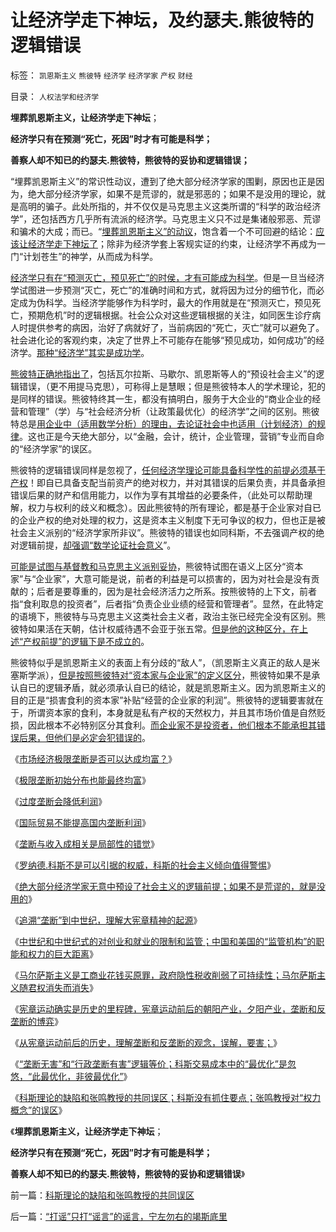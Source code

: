 # 让经济学走下神坛，及约瑟夫.熊彼特的逻辑错误

标签： `凯恩斯主义` `熊彼特` `经济学` `经济学家` `产权` `财经` 

目录： `人权法学和经济学`

**埋葬凯恩斯主义，让经济学走下神坛**；

**经济学只有在预测“死亡，死因”时才有可能是科学；**

**善察人却不知已的约瑟夫.熊彼特，熊彼特的妥协和逻辑错误；**

“埋葬凯恩斯主义”的常识性动议，遭到了绝大部分经济学家的围剿，原因也正是因为，绝大部分经济学家，如果不是荒谬的，就是邪恶的；如果不是没用的理论，就是高明的骗子。此处所指的，并不仅仅是马克思主义这类所谓的“科学的政治经济学”，还包括西方几乎所有流派的经济学。马克思主义只不过是集诸般邪恶、荒谬和骗术的大成；而已。“[埋葬凯恩斯主义”的动议](../../../2013/4/6/凯恩斯主义已经成为国际性特殊利益集团.md)，饱含着一个不可回避的结论：[应该让经济学走下神坛了](../../../2012/7/6/科斯及一切违背“默认权益归属个体”的都是伪科学.md)；除非为经济学套上客规实证的约束，让经济学不再成为一门“计划苍生”的神学，从而成为科学。

[经济学只有在“预测灭亡，预见死亡”的时侯，才有可能成为科学](../../../2011/6/2/市场经济确保可持续性.md)。但是一旦当经济学试图进一步预测“灭亡，死亡”的准确时间和方式，就将因为过分的细节化，而必定成为伪科学。当经济学能够作为科学时，最大的作用就是在“预测灭亡，预见死亡，预期危机”时的逻辑根据。社会公众对这些逻辑根据的关注，如同医生诊疗病人时提供参考的病因，治好了病就好了，当前病因的“死亡，灭亡”就可以避免了。社会进化论的客观约束，决定了世界上不可能存在能够“预见成功，如何成功”的经济学。[那种“经济学”其实是成功学](../../../2013/9/11/让人昏昏欲睡的“学问”，以及更提神的成功学.md)。

[熊彼特正确地指出了](../../../2013/9/21/绝大部分经济学家，不是荒谬的，就是邪恶的，或者没用的.md)，包括瓦尔拉斯、马歇尔、凯恩斯等人的“预设社会主义”的逻辑错误，（更不用提马克思），可称得上是慧眼；但是熊彼特本人的学术理论，犯的是同样的错误。熊彼特终其一生，都没有搞明白，服务于大企业的“商业企业的经营和管理”（学）与“社会经济分析（让政策最优化）的经济学”之间的区别。熊彼特总是[用企业中（适用数学分析）的理由，去论证社会中也适用（计划经济）的规律](../../../2010/1/22/管理学向经济学靠拢“产权细分”.md)。这也正是今天绝大部分，以“金融，会计，统计，企业管理，营销”专业而自命的“经济学家”的误区。

熊彼特的逻辑错误同样是忽视了，[任何经济学理论可能具备科学性的前提必须基于产权](../../../2010/1/22/经济学是研究产权之间交换关系的科学.md)！即自已具备支配当前资产的绝对权力，并对其错误的后果负责，并具备承担错误后果的财产和信用能力，以作为享有其增益的必要条件，（此处可以帮助理解，权力与权利的歧义和概念）。因此熊彼特的所有理论，都是基于企业家对自已的企业产权的绝对处理的权力，这是资本主义制度下无可争议的权力，但也正是被社会主义派别的“经济学家所非议”。熊彼特的错误也如同科斯，不去强调产权的绝对逻辑前提，[却强调“数学论证社会意义](../../../2011/2/8/为什么引入数学的“经济学”都是伪科学？.md)”。

[可能是试图与基督教和马克思主义派别妥协](../../../2011/2/21/熊彼特，一条精滑的鱼.md)，熊彼特试图在语义上区分“资本家”与“企业家”，大意可能是说，前者的利益是可以损害的，因为对社会是没有贡献的；后者是要尊重的，因为是社会经济活力之所系。按熊彼特的上下文，前者指“食利取息的投资者”，后者指“负责企业业绩的经营和管理者”。显然，在此特定的语境下，熊彼特与马克思主义这类社会主义者，政治主张已经完全没有区别。熊彼特如果活在天朝，估计权威待遇不会亚于张五常。[但是他的这种区分，在上述“产权前提”的逻辑下是不成立的](../../../2010/1/23/垄断和大企业和社会主义都没有前途.md)。

熊彼特似乎是凯恩斯主义的表面上有分歧的“敌人”，（凯恩斯主义真正的敌人是米塞斯学派），[但是按照熊彼特对“资本家与企业家”的定义区分](../../../2012/11/10/世界上不存在叫“企业家”的精英新人种.md)，熊彼特如果不是承认自已的逻辑矛盾，就必须承认自已的结论，就是凯恩斯主义。因为凯恩斯主义的目的正是“损害食利的资本家”补贴“经营的企业家的利润”。熊彼特的逻辑要害就在于，所谓资本家的食利，本身就是私有产权的天然权力，并且其市场价值是自然贬损，因此根本不必特别区分其食利。[而企业家不是投资者，他们根本不能承担其错误后果，但他们是必定会犯错误的](../../../2012/11/14/希特勒代表德国人民，奥巴马不代表美联邦.md)。

《[市场经济极限垄断是否可以达成均富？](../../../2009/9/15/市场经济极限垄断是否可以达成均富？.md)》

《[极限垄断初始分布也能最终均富](../../../2009/9/15/极限垄断初始分布也能最终均富.md)》

《[过度垄断会降低利润](../../../2009/9/15/过度垄断反而会降低利润.md)》

《[国际贸易不能提高国内垄断利润](http://blog.sina.com.cn/s/blog_5563a64d0100eve4.html)》

《[垄断与收入成相关是局部性的错觉](../../../2009/9/16/垄断与收入成正相关是局部性的错觉.md)》

《[罗纳德.科斯不是可以引据的权威，科斯的社会主义倾向值得警惕](../../../2013/9/19/罗纳德.科斯不是可以引据的权威，及薛兆丰；.md)》

《[绝大部分经济学家无意中预设了社会主义的逻辑前提；如果不是荒谬的，就是没用的](../../../2013/9/21/绝大部分经济学家，不是荒谬的，就是邪恶的，或者没用的.md)》

《[追溯“垄断”到中世纪，理解大宪章精神的起源](../../../2013/9/21/追溯“垄断”到中世纪，理解大宪章精神的起源.md)》

《[中世纪和中世纪式的对创业和就业的限制和监管；中国和美国的“监管机构”的职能和权力的巨大距离](../../../2013/9/21/中世纪对商业，创业，就业的限制，监管，和工商管理.md)》

《[马尔萨斯主义是工商业花钱买原罪，政府隐性税收削弱了可持续性；马尔萨斯主义随君权消失而消失](../../../2013/9/22/马尔萨斯主义花钱买原罪，政府隐性税收削弱了可持续性；.md)》

《[宪章运动确实是历史的里程碑，宪章运动前后的朝阳产业，夕阳产业，垄断和反垄断的博弈](../../../2013/9/22/宪章运动确实是历史的里程碑.md)》

《[从宪章运动前后的历史，理解垄断和反垄断的观念，误解，要害；](../../../2013/9/22/从宪章运动前后的历史，理解垄断和反垄断的观念，误解，要害；.md)》

《[“垄断无害”和“行政垄断有害”逻辑等价；科斯交易成本中的“最优化”是忽悠，“此最优化，非彼最优化”](../../../2013/9/23/科斯交易成本“最优化”的忽悠，此最优化，非彼最优化.md)》

《[科斯理论的缺陷和张鸣教授的共同误区；科斯没有抓住要点；张鸣教授对“权力概念”的误区](../../../2013/9/24/科斯理论的缺陷和张鸣教授的共同误区.md)》

《**埋葬凯恩斯主义，让经济学走下神坛**；

**经济学只有在预测“死亡，死因”时才有可能是科学；**

**善察人却不知已的约瑟夫.熊彼特，熊彼特的妥协和逻辑错误**》



前一篇：[科斯理论的缺陷和张鸣教授的共同误区](../../../2013/9/24/科斯理论的缺陷和张鸣教授的共同误区.md)

后一篇：[“打谣”只打“谣言”的谣言，宁左勿右的竭斯底里](../../../2013/9/24/“打谣”只打“谣言”的谣言，宁左勿右的竭斯底里.md)